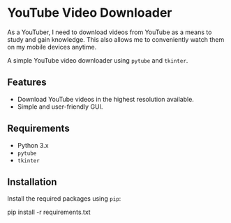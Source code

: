 # YouTube Video Downloader
As a YouTuber, I need to download videos from YouTube as a means to study and gain knowledge. This also allows me to conveniently watch them on my mobile devices anytime.

A simple YouTube video downloader using `pytube` and `tkinter`.

## Features

- Download YouTube videos in the highest resolution available.
- Simple and user-friendly GUI.

## Requirements

- Python 3.x
- `pytube`
- `tkinter`

## Installation

Install the required packages using `pip`:

pip install -r requirements.txt


